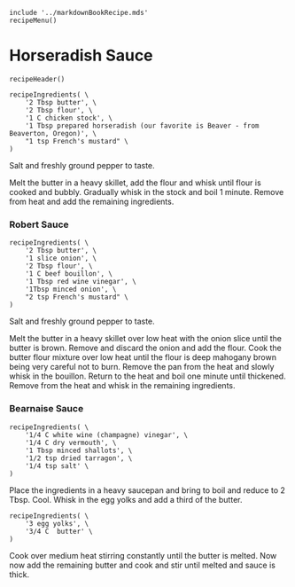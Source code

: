 ~~~ markdown-script
include '../markdownBookRecipe.mds'
recipeMenu()
~~~

# Horseradish Sauce

~~~ markdown-script
recipeHeader()
~~~

~~~ markdown-script
recipeIngredients( \
    '2 Tbsp butter', \
    '2 Tbsp flour', \
    '1 C chicken stock', \
    '1 Tbsp prepared horseradish (our favorite is Beaver - from Beaverton, Oregon)', \
    "1 tsp French's mustard" \
)
~~~

Salt and freshly ground pepper to taste.

Melt the butter in a heavy skillet, add the flour and whisk until flour is cooked and bubbly.
Gradually whisk in the stock and boil 1 minute. Remove from heat and add the remaining ingredients.


### Robert Sauce

~~~ markdown-script
recipeIngredients( \
    '2 Tbsp butter', \
    '1 slice onion', \
    '2 Tbsp flour', \
    '1 C beef bouillon', \
    '1 Tbsp red wine vinegar', \
    '1Tbsp minced onion', \
    "2 tsp French's mustard" \
)
~~~

Salt and freshly ground pepper to taste.

Melt the butter in a heavy skillet over low heat with the onion slice until the butter is brown.
Remove and discard the onion and add the flour. Cook the butter flour mixture over low heat until
the flour is deep mahogany brown being very careful not to burn. Remove the pan from the heat and
slowly whisk in the bouillon.  Return to the heat and boil one minute until thickened. Remove from
the heat and whisk in the remaining ingredients.


### Bearnaise Sauce

~~~ markdown-script
recipeIngredients( \
    '1/4 C white wine (champagne) vinegar', \
    '1/4 C dry vermouth', \
    '1 Tbsp minced shallots', \
    '1/2 tsp dried tarragon', \
    '1/4 tsp salt' \
)
~~~

Place the ingredients in a heavy saucepan and bring to boil and reduce to 2 Tbsp. Cool. Whisk in the
egg yolks and add a third of the butter.

~~~ markdown-script
recipeIngredients( \
    '3 egg yolks', \
    '3/4 C  butter' \
)
~~~

Cook over medium heat stirring constantly until the butter is melted. Now now add the remaining
butter and cook and stir until melted and sauce is thick.
